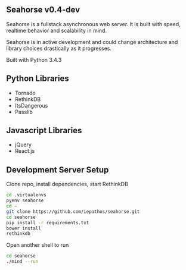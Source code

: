 Seahorse v0.4-dev
----------------
Seahorse is a fullstack asynchronous web server.  It is built with speed, realtime behavior and scalability in mind.

Seahorse is in active development and could change architecture and library choices drastically as it progresses.

Built with Python 3.4.3

Python Libraries
----------------
+ Tornado
+ RethinkDB
+ ItsDangerous
+ Passlib


Javascript Libraries
----------------
+ jQuery
+ React.js



Development Server Setup
----------------

Clone repo, install dependencies, start RethinkDB
````bash
cd .virtualenvs
pyenv seahorse
cd ~
git clone https://github.com/iepathos/seahorse.git
cd seahorse
pip install -r requirements.txt
bower install
rethinkdb
````

Open another shell to run
````bash
cd seahorse
./mind --run
````